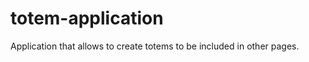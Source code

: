 totem-application
=================

Application that allows to create totems to be included in other pages.
